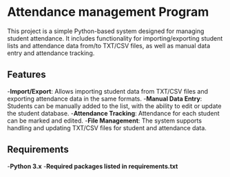 # Attendance management Program

This project is a simple Python-based system designed for managing student attendance. It includes functionality for importing/exporting student lists and attendance data from/to TXT/CSV files, as well as manual data entry and attendance tracking.

## Features
-**Import/Export**: Allows importing student data from TXT/CSV files and exporting attendance data in the same formats.
-**Manual Data Entry**: Students can be manually added to the list, with the ability to edit or update the student database.
-**Attendance Tracking**: Attendance for each student can be marked and edited.
-**File Management**: The system supports handling and updating TXT/CSV files for student and attendance data.

## Requirements 
-**Python 3.x**
-**Required packages listed in requirements.txt**
